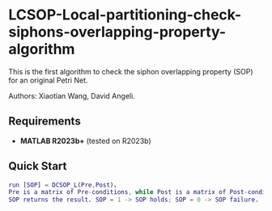 # LCSOP-Local-partitioning-check-siphons-overlapping-property-algorithm
This is the first algorithm to check the siphon overlapping property (SOP) for an original Petri Net.

Authors: Xiaotian Wang, David Angeli.

## Requirements

- **MATLAB R2023b+** (tested on R2023b)


## Quick Start

```matlab
run [SOP] = DCSOP_L(Pre,Post)，
Pre is a matrix of Pre-conditions, while Post is a matrix of Post-conditions.
SOP returns the result. SOP = 1 -> SOP holds; SOP = 0 -> SOP failure.
```
